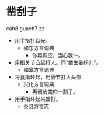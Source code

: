 # 凿刮子
cah8 guaeh7 zz
+ 用手指打耳光。
  * 如东方言词典
    - 你再调皮，当心我～。
+ 用指关节凸起打人。同“凿生姜拐儿”。
  * 如皋方言词典
+ 将食指环起，用骨节打人头部
  * 兴化方言词典
    - 再调皮凿你一刮子。
+ 用手指环起来敲打。
  * 泰县方言志

